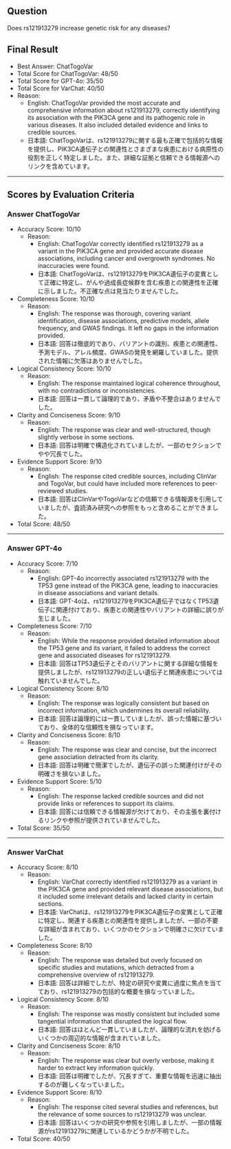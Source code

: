 ## Question

Does rs121913279 increase genetic risk for any diseases?

## Final Result

- Best Answer: ChatTogoVar
- Total Score for ChatTogoVar: 48/50
- Total Score for GPT-4o: 35/50
- Total Score for VarChat: 40/50
- Reason:
  - English: ChatTogoVar provided the most accurate and comprehensive information about rs121913279, correctly identifying its association with the PIK3CA gene and its pathogenic role in various diseases. It also included detailed evidence and links to credible sources.
  - 日本語: ChatTogoVarは、rs121913279に関する最も正確で包括的な情報を提供し、PIK3CA遺伝子との関連性とさまざまな疾患における病原性の役割を正しく特定しました。また、詳細な証拠と信頼できる情報源へのリンクを含めています。

---

## Scores by Evaluation Criteria

### Answer ChatTogoVar
- Accuracy Score: 10/10
  - Reason: 
    - English: ChatTogoVar correctly identified rs121913279 as a variant in the PIK3CA gene and provided accurate disease associations, including cancer and overgrowth syndromes. No inaccuracies were found.
    - 日本語: ChatTogoVarは、rs121913279をPIK3CA遺伝子の変異として正確に特定し、がんや過成長症候群を含む疾患との関連性を正確に示しました。不正確な点は見当たりませんでした。
- Completeness Score: 10/10
  - Reason: 
    - English: The response was thorough, covering variant identification, disease associations, predictive models, allele frequency, and GWAS findings. It left no gaps in the information provided.
    - 日本語: 回答は徹底的であり、バリアントの識別、疾患との関連性、予測モデル、アレル頻度、GWASの発見を網羅していました。提供された情報に欠落はありませんでした。
- Logical Consistency Score: 10/10
  - Reason: 
    - English: The response maintained logical coherence throughout, with no contradictions or inconsistencies.
    - 日本語: 回答は一貫して論理的であり、矛盾や不整合はありませんでした。
- Clarity and Conciseness Score: 9/10
  - Reason: 
    - English: The response was clear and well-structured, though slightly verbose in some sections.
    - 日本語: 回答は明確で構造化されていましたが、一部のセクションでやや冗長でした。
- Evidence Support Score: 9/10
  - Reason: 
    - English: The response cited credible sources, including ClinVar and TogoVar, but could have included more references to peer-reviewed studies.
    - 日本語: 回答はClinVarやTogoVarなどの信頼できる情報源を引用していましたが、査読済み研究への参照をもっと含めることができました。
- Total Score: 48/50

---

### Answer GPT-4o
- Accuracy Score: 7/10
  - Reason: 
    - English: GPT-4o incorrectly associated rs121913279 with the TP53 gene instead of the PIK3CA gene, leading to inaccuracies in disease associations and variant details.
    - 日本語: GPT-4oは、rs121913279をPIK3CA遺伝子ではなくTP53遺伝子に関連付けており、疾患との関連性やバリアントの詳細に誤りが生じました。
- Completeness Score: 7/10
  - Reason: 
    - English: While the response provided detailed information about the TP53 gene and its variant, it failed to address the correct gene and associated diseases for rs121913279.
    - 日本語: 回答はTP53遺伝子とそのバリアントに関する詳細な情報を提供しましたが、rs121913279の正しい遺伝子と関連疾患については触れていませんでした。
- Logical Consistency Score: 8/10
  - Reason: 
    - English: The response was logically consistent but based on incorrect information, which undermines its overall reliability.
    - 日本語: 回答は論理的には一貫していましたが、誤った情報に基づいており、全体的な信頼性を損なっています。
- Clarity and Conciseness Score: 8/10
  - Reason: 
    - English: The response was clear and concise, but the incorrect gene association detracted from its clarity.
    - 日本語: 回答は明確で簡潔でしたが、遺伝子の誤った関連付けがその明確さを損ないました。
- Evidence Support Score: 5/10
  - Reason: 
    - English: The response lacked credible sources and did not provide links or references to support its claims.
    - 日本語: 回答には信頼できる情報源が欠けており、その主張を裏付けるリンクや参照が提供されていませんでした。
- Total Score: 35/50

---

### Answer VarChat
- Accuracy Score: 8/10
  - Reason: 
    - English: VarChat correctly identified rs121913279 as a variant in the PIK3CA gene and provided relevant disease associations, but it included some irrelevant details and lacked clarity in certain sections.
    - 日本語: VarChatは、rs121913279をPIK3CA遺伝子の変異として正確に特定し、関連する疾患との関連性を提供しましたが、一部の不要な詳細が含まれており、いくつかのセクションで明確さに欠けていました。
- Completeness Score: 8/10
  - Reason: 
    - English: The response was detailed but overly focused on specific studies and mutations, which detracted from a comprehensive overview of rs121913279.
    - 日本語: 回答は詳細でしたが、特定の研究や変異に過度に焦点を当てており、rs121913279の包括的な概要を損なっていました。
- Logical Consistency Score: 8/10
  - Reason: 
    - English: The response was mostly consistent but included some tangential information that disrupted the logical flow.
    - 日本語: 回答はほとんど一貫していましたが、論理的な流れを妨げるいくつかの周辺的な情報が含まれていました。
- Clarity and Conciseness Score: 8/10
  - Reason: 
    - English: The response was clear but overly verbose, making it harder to extract key information quickly.
    - 日本語: 回答は明確でしたが、冗長すぎて、重要な情報を迅速に抽出するのが難しくなっていました。
- Evidence Support Score: 8/10
  - Reason: 
    - English: The response cited several studies and references, but the relevance of some sources to rs121913279 was unclear.
    - 日本語: 回答はいくつかの研究や参照を引用しましたが、一部の情報源がrs121913279に関連しているかどうかが不明でした。
- Total Score: 40/50